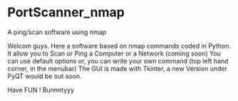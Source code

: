 # PortScanner_nmap
A ping/scan software using nmap

Welcom guys. Here a software based on nmap commands coded in Python. It allow you to Scan or Ping a Computer or a Network (coming soon)
You can use default options or, you can write your own command (top left hand corner, in the menubar)
The GUI is made with Tkinter, a new Version under PyQT would be out soon.

Have FUN !
Bunnntyyy
